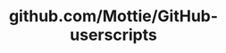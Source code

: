---
layout: post
title: github.com/Mottie/GitHub-userscripts
categories: link
tags: [انگلیسی, برنامه‌نویسی]
---